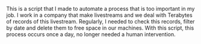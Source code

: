 This is a script that I made to automate a process that is too important in my job. I work in a company that make livestreams and we deal with Terabytes of records of this livestream. Regularly, I needed to check this records, filter by date and delete them to free space in our machines. With this script, this process occurs once a day, no longer needed a human intervention.
